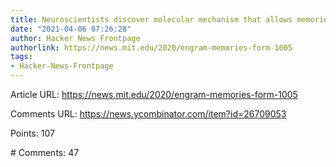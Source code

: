 ```yaml
---
title: Neuroscientists discover molecular mechanism that allows memories to form (2020)
date: "2021-04-06 07:26:28"
author: Hacker News Frontpage
authorlink: https://news.mit.edu/2020/engram-memories-form-1005
tags:
- Hacker-News-Frontpage
---
```


<p>Article URL: <a href="https://news.mit.edu/2020/engram-memories-form-1005">https://news.mit.edu/2020/engram-memories-form-1005</a></p>
<p>Comments URL: <a href="https://news.ycombinator.com/item?id=26709053">https://news.ycombinator.com/item?id=26709053</a></p>
<p>Points: 107</p>
<p># Comments: 47</p>

